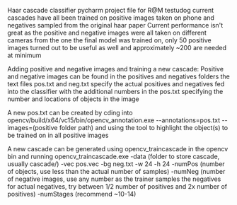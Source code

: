 Haar cascade classifier pycharm project file for R@M testudog
current cascades have all been trained on positive images taken on phone and negatives sampled from the original haar paper
Current performance isn't great as the positive and negative images were all taken on different cameras from the one the final model was trained on, 
only 50 positive images turned out to be useful as well and approximately ~200 are needed at minimum

Adding positive and negative images and training a new cascade:
Positive and negative images can be found in the positives and negatives folders
the text files pos.txt and neg.txt specify the actual positives and negatives fed into the classifier with the additional numbers 
in the pos.txt specifying the number and locations of objects in the image

A new pos.txt can be created by cding into opencv/build/x64/vc15/bin/opencv_annotation.exe --annotations=pos.txt --images=(positive folder path) 
and using the tool to highlight the object(s) to be trained on in all positive images

A new cascade can be generated using opencv_traincascade in the opencv bin and running opencv_traincascade.exe -data (folder to store cascade, usually cascade/) -vec pos.vec -bg neg.txt -w 24 -h 24 -numPos (number of objects, use less than the actual number of samples) -numNeg (number of negative images, use any number as the trainer samples the negatives for actual negatives, try between 1/2 number of positives and 2x number of positives) -numStages (recommend ~10-14)
